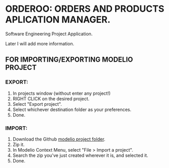 # ORDEROO: ORDERS AND PRODUCTS APLICATION MANAGER.
Software Engineering Project Application.

Later I will add more information.

## FOR IMPORTING/EXPORTING MODELIO PROJECT
### EXPORT:
<ol>
  <li>In projects window (without enter any project!)</li>
  <li>RIGHT CLICK on the desired project.</li>
  <li>Select "Export project".</li>
  <li>Select whichever destination folder as your preferences.</li>
  <li>Done.</li>
</ol>

### IMPORT:
<ol>
  <li>Download the Github <a href="https://github.com/ContExpo/ingdelsoftwareES/tree/main/Modelio/tp7_isoft">modelio project folder</a>.</li>
  <li>Zip it.</li>
  <li>In Modelio Context Menu, select "File > Import a project".</li>
  <li>Search the zip you've just created wherever it is, and selected it.</li>
  <li>Done.</li>
</ol>
